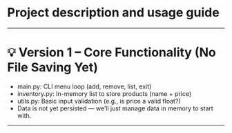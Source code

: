 # Project description and usage guide

---

# 💡 Version 1 – Core Functionality (No File Saving Yet)
 - main.py: CLI menu loop (add, remove, list, exit)
 - inventory.py: In-memory list to store products (name + price)
 - utils.py: Basic input validation (e.g., is price a valid float?)
 - Data is not yet persisted — we’ll just manage data in memory to start with.

---

